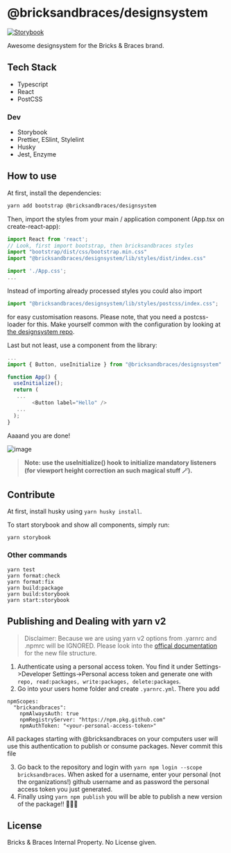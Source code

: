 # @bricksandbraces/designsystem

[![Storybook](https://github.com/bricksandbraces/designsystem/actions/workflows/deployment.yml/badge.svg?branch=main)](https://github.com/bricksandbraces/designsystem/actions/workflows/deployment.yml)

Awesome designsystem for the Bricks & Braces brand.

## Tech Stack

- Typescript
- React
- PostCSS

### Dev

- Storybook
- Prettier, ESlint, Stylelint
- Husky
- Jest, Enzyme

## How to use

At first, install the dependencies:

```bash
yarn add bootstrap @bricksandbraces/designsystem
```

Then, import the styles from your main / application component (App.tsx on create-react-app):

```javascript
import React from 'react';
// Look, first import bootstrap, then bricksandbraces styles
import "bootstrap/dist/css/bootstrap.min.css"
import "@bricksandbraces/designsystem/lib/styles/dist/index.css"

import './App.css';
...
```

Instead of importing already processed styles you could also import

```javascript
import "@bricksandbraces/designsystem/lib/styles/postcss/index.css";
```

for easy customisation reasons. Please note, that you need a postcss-loader for this. Make yourself common with the configuration by looking at [the designsystem repo](https://github.com/bricksandbraces/designsystem).

Last but not least, use a component from the library:

```javascript
...
import { Button, useInitialize } from "@bricksandbraces/designsystem"

function App() {
  useInitialize();
  return (
   ...
        <Button label="Hello" />
   ...
  );
}
```

Aaaand you are done!

![image](https://user-images.githubusercontent.com/8998518/125286009-934f4500-e31b-11eb-94d7-4238b41b446f.png)

> **Note: use the useInitialize() hook to initialize mandatory listeners (for viewport height correction an such magical stuff 🪄).**

## Contribute

At first, install husky using `yarn husky install`.

To start storybook and show all components, simply run:

```
yarn storybook
```

### Other commands

```
yarn test
yarn format:check
yarn format:fix
yarn build:package
yarn build:storybook
yarn start:storybook
```

## Publishing and Dealing with yarn v2

> Disclaimer: Because we are using yarn v2 options from .yarnrc and .npmrc will be IGNORED. Please look into the [offical documentation](https://yarnpkg.com/configuration/yarnrc) for the new file structure.

1. Authenticate using a personal access token. You find it under Settings->Developer Settings->Personal access token and generate one with `repo, read:packages, write:packages, delete:packages`.
2. Go into your users home folder and create `.yarnrc.yml`. There you add

```
npmScopes:
  "brickandbraces":
    npmAlwaysAuth: true
    npmRegistryServer: "https://npm.pkg.github.com"
    npmAuthToken: "<your-personal-access-token>"
```

All packages starting with @bricksandbraces on your computers user will use this authentication to publish or consume packages.
Never commit this file

3. Go back to the repository and login with `yarn npm login --scope bricksandbraces`. When asked for a username, enter your personal (not the organizations!) github username and as password the personal access token you just generated.
4. Finally using `yarn npm publish` you will be able to publish a new version of the package!! 🎉🎉🎉

## License

Bricks & Braces Internal Property. No License given.
